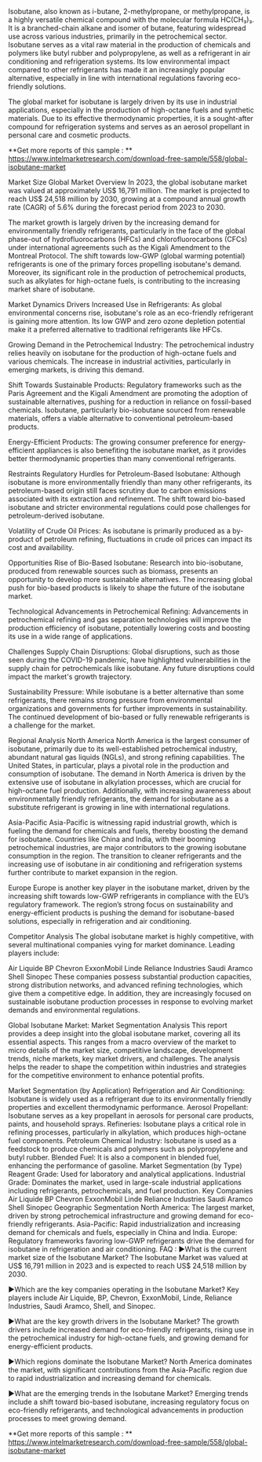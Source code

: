 Isobutane, also known as i-butane, 2-methylpropane, or methylpropane, is a highly versatile chemical compound with the molecular formula HC(CH₃)₃. It is a branched-chain alkane and isomer of butane, featuring widespread use across various industries, primarily in the petrochemical sector. Isobutane serves as a vital raw material in the production of chemicals and polymers like butyl rubber and polypropylene, as well as a refrigerant in air conditioning and refrigeration systems. Its low environmental impact compared to other refrigerants has made it an increasingly popular alternative, especially in line with international regulations favoring eco-friendly solutions.

The global market for isobutane is largely driven by its use in industrial applications, especially in the production of high-octane fuels and synthetic materials. Due to its effective thermodynamic properties, it is a sought-after compound for refrigeration systems and serves as an aerosol propellant in personal care and cosmetic products.

**Get more reports of this sample : ** https://www.intelmarketresearch.com/download-free-sample/558/global-isobutane-market

Market Size
Global Market Overview
In 2023, the global isobutane market was valued at approximately US$ 16,791 million. The market is projected to reach US$ 24,518 million by 2030, growing at a compound annual growth rate (CAGR) of 5.6% during the forecast period from 2023 to 2030.

The market growth is largely driven by the increasing demand for environmentally friendly refrigerants, particularly in the face of the global phase-out of hydrofluorocarbons (HFCs) and chlorofluorocarbons (CFCs) under international agreements such as the Kigali Amendment to the Montreal Protocol. The shift towards low-GWP (global warming potential) refrigerants is one of the primary forces propelling isobutane's demand. Moreover, its significant role in the production of petrochemical products, such as alkylates for high-octane fuels, is contributing to the increasing market share of isobutane.

Market Dynamics
Drivers
Increased Use in Refrigerants: As global environmental concerns rise, isobutane's role as an eco-friendly refrigerant is gaining more attention. Its low GWP and zero ozone depletion potential make it a preferred alternative to traditional refrigerants like HFCs.

Growing Demand in the Petrochemical Industry: The petrochemical industry relies heavily on isobutane for the production of high-octane fuels and various chemicals. The increase in industrial activities, particularly in emerging markets, is driving this demand.

Shift Towards Sustainable Products: Regulatory frameworks such as the Paris Agreement and the Kigali Amendment are promoting the adoption of sustainable alternatives, pushing for a reduction in reliance on fossil-based chemicals. Isobutane, particularly bio-isobutane sourced from renewable materials, offers a viable alternative to conventional petroleum-based products.

Energy-Efficient Products: The growing consumer preference for energy-efficient appliances is also benefiting the isobutane market, as it provides better thermodynamic properties than many conventional refrigerants.

Restraints
Regulatory Hurdles for Petroleum-Based Isobutane: Although isobutane is more environmentally friendly than many other refrigerants, its petroleum-based origin still faces scrutiny due to carbon emissions associated with its extraction and refinement. The shift toward bio-based isobutane and stricter environmental regulations could pose challenges for petroleum-derived isobutane.

Volatility of Crude Oil Prices: As isobutane is primarily produced as a by-product of petroleum refining, fluctuations in crude oil prices can impact its cost and availability.

Opportunities
Rise of Bio-Based Isobutane: Research into bio-isobutane, produced from renewable sources such as biomass, presents an opportunity to develop more sustainable alternatives. The increasing global push for bio-based products is likely to shape the future of the isobutane market.

Technological Advancements in Petrochemical Refining: Advancements in petrochemical refining and gas separation technologies will improve the production efficiency of isobutane, potentially lowering costs and boosting its use in a wide range of applications.

Challenges
Supply Chain Disruptions: Global disruptions, such as those seen during the COVID-19 pandemic, have highlighted vulnerabilities in the supply chain for petrochemicals like isobutane. Any future disruptions could impact the market's growth trajectory.

Sustainability Pressure: While isobutane is a better alternative than some refrigerants, there remains strong pressure from environmental organizations and governments for further improvements in sustainability. The continued development of bio-based or fully renewable refrigerants is a challenge for the market.

Regional Analysis
North America
North America is the largest consumer of isobutane, primarily due to its well-established petrochemical industry, abundant natural gas liquids (NGLs), and strong refining capabilities. The United States, in particular, plays a pivotal role in the production and consumption of isobutane. The demand in North America is driven by the extensive use of isobutane in alkylation processes, which are crucial for high-octane fuel production. Additionally, with increasing awareness about environmentally friendly refrigerants, the demand for isobutane as a substitute refrigerant is growing in line with international regulations.

Asia-Pacific
Asia-Pacific is witnessing rapid industrial growth, which is fueling the demand for chemicals and fuels, thereby boosting the demand for isobutane. Countries like China and India, with their booming petrochemical industries, are major contributors to the growing isobutane consumption in the region. The transition to cleaner refrigerants and the increasing use of isobutane in air conditioning and refrigeration systems further contribute to market expansion in the region.

Europe
Europe is another key player in the isobutane market, driven by the increasing shift towards low-GWP refrigerants in compliance with the EU’s regulatory framework. The region’s strong focus on sustainability and energy-efficient products is pushing the demand for isobutane-based solutions, especially in refrigeration and air conditioning.

Competitor Analysis
The global isobutane market is highly competitive, with several multinational companies vying for market dominance. Leading players include:

Air Liquide
BP
Chevron
ExxonMobil
Linde
Reliance Industries
Saudi Aramco
Shell
Sinopec
These companies possess substantial production capacities, strong distribution networks, and advanced refining technologies, which give them a competitive edge. In addition, they are increasingly focused on sustainable isobutane production processes in response to evolving market demands and environmental regulations.

Global Isobutane Market: Market Segmentation Analysis
This report provides a deep insight into the global isobutane market, covering all its essential aspects. This ranges from a macro overview of the market to micro details of the market size, competitive landscape, development trends, niche markets, key market drivers, and challenges. The analysis helps the reader to shape the competition within industries and strategies for the competitive environment to enhance potential profits.

Market Segmentation (by Application)
Refrigeration and Air Conditioning: Isobutane is widely used as a refrigerant due to its environmentally friendly properties and excellent thermodynamic performance.
Aerosol Propellant: Isobutane serves as a key propellant in aerosols for personal care products, paints, and household sprays.
Refineries: Isobutane plays a critical role in refining processes, particularly in alkylation, which produces high-octane fuel components.
Petroleum Chemical Industry: Isobutane is used as a feedstock to produce chemicals and polymers such as polypropylene and butyl rubber.
Blended Fuel: It is also a component in blended fuel, enhancing the performance of gasoline.
Market Segmentation (by Type)
Reagent Grade: Used for laboratory and analytical applications.
Industrial Grade: Dominates the market, used in large-scale industrial applications including refrigerants, petrochemicals, and fuel production.
Key Companies
Air Liquide
BP
Chevron
ExxonMobil
Linde
Reliance Industries
Saudi Aramco
Shell
Sinopec
Geographic Segmentation
North America: The largest market, driven by strong petrochemical infrastructure and growing demand for eco-friendly refrigerants.
Asia-Pacific: Rapid industrialization and increasing demand for chemicals and fuels, especially in China and India.
Europe: Regulatory frameworks favoring low-GWP refrigerants drive the demand for isobutane in refrigeration and air conditioning.
FAQ : 
▶What is the current market size of the Isobutane Market?
The Isobutane Market was valued at US$ 16,791 million in 2023 and is expected to reach US$ 24,518 million by 2030.

▶Which are the key companies operating in the Isobutane Market?
Key players include Air Liquide, BP, Chevron, ExxonMobil, Linde, Reliance Industries, Saudi Aramco, Shell, and Sinopec.

▶What are the key growth drivers in the Isobutane Market?
The growth drivers include increased demand for eco-friendly refrigerants, rising use in the petrochemical industry for high-octane fuels, and growing demand for energy-efficient products.

▶Which regions dominate the Isobutane Market?
North America dominates the market, with significant contributions from the Asia-Pacific region due to rapid industrialization and increasing demand for chemicals.

▶What are the emerging trends in the Isobutane Market?
Emerging trends include a shift toward bio-based isobutane, increasing regulatory focus on eco-friendly refrigerants, and technological advancements in production processes to meet growing demand.

**Get more reports of this sample : ** https://www.intelmarketresearch.com/download-free-sample/558/global-isobutane-market
